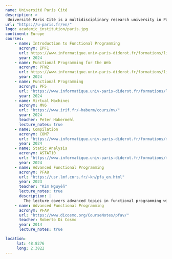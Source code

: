 ```yaml
---
name: Université Paris Cité 
description: >
 Université Paris Cité is a multidisciplinary research university in Paris, France, known for its strong emphasis on innovation, international collaboration, and a broad range of academic programs across sciences, humanities, and social sciences.
url: "https://u-paris.fr/en/"
logo: academic_institution/paris.jpg
continent: Europe
courses:
    - name: Introduction to Functional Programming
      acronym: IPF1
      url: https://www.informatique.univ-paris-diderot.fr/formations/licences/ue/l1/ipf1
      year: 2024
    - name: Functional Programming for the Web
      acronym: PFW2
      url: https://www.informatique.univ-paris-diderot.fr/formations/licences/ue/l1/pfw2
      year: 2024
    - name: Functional Programming
      acronym: PF5
      url: "https://www.informatique.univ-paris-diderot.fr/formations/licences/ue/l3/pf5"
      year: 2024
    - name: Virtual Machines
      acronym: MV6
      url: "https://www.irif.fr/~haberm/cours/mv/"
      year: 2024
      teacher: Peter Habermehl
      lecture_notes: true
    - name: Compilation
      acronym: COM7
      url: "https://www.informatique.univ-paris-diderot.fr/formations/masters/ue/m1/com7"
      year: 2024
    - name: Static Analysis
      acronym: ASTAT10
      url: "https://www.informatique.univ-paris-diderot.fr/formations/masters/ue/m2/astat10"
      year: 2024
    - name: Advanced Functional Programming 
      acronym: PFA8
      url: "https://usr.lmf.cnrs.fr/~kn/pfa_en.html"
      year: 2023
      teacher: "Kim Nguyễn"
      lecture_notes: true
      description: |
        The lecture covers advanced topics in functional programming with a focus on the OCaml language. It revisits key concepts such as persistent data structures, recursive programming, and the interaction between functional programming and mutable data structures. The course also delves into advanced tools and concepts like modules, functors, error monads, and CPS transformations, with practical instructions for setting up OCaml in different environments and applying these concepts in programming exercises.
    - name: Advanced Functional Programming 
      acronym: PFAV
      url: "https://www.dicosmo.org/CourseNotes/pfav/"
      teacher: Roberto Di Cosmo
      year: 2014
      lecture_notes: true

location:
     lat: 48.8276
     long: 2.3822
---
```

